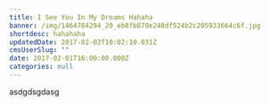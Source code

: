 ```yaml
---
title: I See You In My Dreams Hahaha
banner: /img/1464784294_20_eb8fb870e248df524b2c205933664c6f.jpg
shortdesc: hahahaha
updatedDate: 2017-02-02T10:02:10.031Z
cmsUserSlug: ""
date: 2017-02-01T16:00:00.000Z
categories: null
---
```


asdgdsgdasg